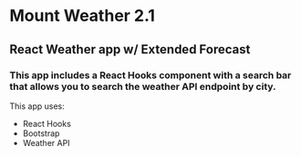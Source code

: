 # Mount Weather 2.1
## React Weather app w/ Extended Forecast

### This app includes a React Hooks component with a search bar that allows you to search the weather API endpoint by city. 

This app uses:
- React Hooks
- Bootstrap
- Weather API